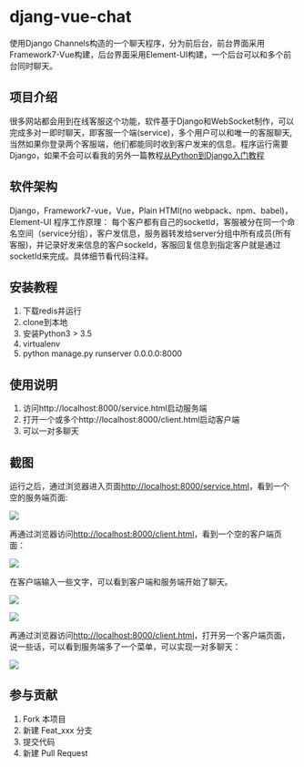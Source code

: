 # djang-vue-chat
使用Django Channels构造的一个聊天程序，分为前后台，前台界面采用Framework7-Vue构建，后台界面采用Element-UI构建，一个后台可以和多个前台同时聊天。

## 项目介绍
很多网站都会用到在线客服这个功能，软件基于Django和WebSocket制作，可以完成多对一即时聊天，即客服一个端(service)，多个用户可以和唯一的客服聊天,当然如果你登录两个客服端，他们都能同时收到客户发来的信息。程序运行需要Django，如果不会可以看我的另外一篇教程[从Python到Django入门教程](https://borisliu.gitbooks.io/from-python-to-django/)

## 软件架构
Django，Framework7-vue，Vue，Plain HTMl(no webpack、npm、babel)，Element-UI
程序工作原理：
  每个客户都有自己的socketId，客服被分在同一个命名空间（service分组），客户发信息，服务器转发给server分组中所有成员(所有客服)，并记录好发来信息的客户sockeId，客服回复信息到指定客户就是通过socketId来完成。具体细节看代码注释。


## 安装教程

1. 下载redis并运行
2. clone到本地
3. 安装Python3 > 3.5
4. virtualenv
5. python manage.py runserver 0.0.0.0:8000

## 使用说明

1. 访问http://localhost:8000/service.html启动服务端
2. 打开一个或多个http://localhost:8000/client.html启动客户端
3. 可以一对多聊天

## 截图

运行之后，通过浏览器进入页面[http://localhost:8000/service.html]()，看到一个空的服务端页面:

![](https://raw.github.com/borisliu/django-vue-chat/master/screenshot/service1.png) 

再通过浏览器访问[http://localhost:8000/client.html]()，看到一个空的客户端页面：

![](https://raw.github.com/borisliu/django-vue-chat/master/screenshot/client1.png)

在客户端输入一些文字，可以看到客户端和服务端开始了聊天。

![](https://raw.github.com/borisliu/django-vue-chat/master/screenshot/client2.png)

![](https://raw.github.com/borisliu/django-vue-chat/master/screenshot/service2.png)

再通过浏览器访问[http://localhost:8000/client.html]()，打开另一个客户端页面，说一些话，可以看到服务端多了一个菜单，可以实现一对多聊天：

![](https://raw.github.com/borisliu/django-vue-chat/master/screenshot/service3.png)

## 参与贡献

1. Fork 本项目
2. 新建 Feat_xxx 分支
3. 提交代码
4. 新建 Pull Request

